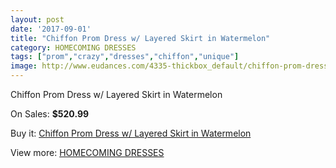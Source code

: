 ```yaml
---
layout: post
date: '2017-09-01'
title: "Chiffon Prom Dress w/ Layered Skirt in Watermelon"
category: HOMECOMING DRESSES
tags: ["prom","crazy","dresses","chiffon","unique"]
image: http://www.eudances.com/4335-thickbox_default/chiffon-prom-dress-w-layered-skirt-in-watermelon.jpg
---
```

Chiffon Prom Dress w/ Layered Skirt in Watermelon

On Sales: **$520.99**
<a href="https://www.eudances.com/en/homecoming-dresses/1446-chiffon-prom-dress-w-layered-skirt-in-watermelon.html"><amp-img layout="responsive" width="600" height="600" src="//www.eudances.com/4335-thickbox_default/chiffon-prom-dress-w-layered-skirt-in-watermelon.jpg" alt="Chiffon Prom Dress w/ Layered Skirt in Watermelon 0" /></a>

Buy it: [Chiffon Prom Dress w/ Layered Skirt in Watermelon](https://www.eudances.com/en/homecoming-dresses/1446-chiffon-prom-dress-w-layered-skirt-in-watermelon.html "Chiffon Prom Dress w/ Layered Skirt in Watermelon")

View more: [HOMECOMING DRESSES](https://www.eudances.com/en/15-homecoming-dresses "HOMECOMING DRESSES")